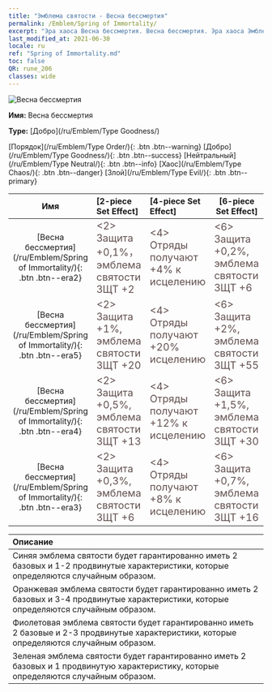 ```yaml
---
title: "Эмблема святости - Весна бессмертия"
permalink: /Emblem/Spring of Immortality/
excerpt: "Эра хаоса Весна бессмертия. Весна бессмертия. Эра хаоса Эмблема святости Весна бессмертия. Эра хаоса Добро Весна бессмертия"
last_modified_at: 2021-06-30
locale: ru
ref: "Spring of Immortality.md"
toc: false
QR: rune_206
classes: wide
---
```


  ![Весна бессмертия](/images/r/rune_icon_206.png)

 **Имя:** Весна бессмертия

 **Type:** [Добро](/ru/Emblem/Type Goodness/)

  [Порядок](/ru/Emblem/Type Order/){: .btn .btn--warning}   [Добро](/ru/Emblem/Type Goodness/){: .btn .btn--success}   [Нейтральный](/ru/Emblem/Type Neutral/){: .btn .btn--info}   [Хаос](/ru/Emblem/Type Chaos/){: .btn .btn--danger}   [Злой](/ru/Emblem/Type Evil/){: .btn .btn--primary} 

  |  Имя    | [2-piece Set Effect] | [4-piece Set Effect] | [6-piece Set Effect]  | 
  |:-----------------------:|:-------------------|:-----------------|----------------| 
  | [Весна бессмертия](/ru/Emblem/Spring of Immortality/){: .btn .btn--era2} | <span style="color: #645252;font-size:20px">&lt;2&gt; Защита +0,1%，эмблема святости ЗЩТ +2</span> | <span style="color: #645252;font-size:20px">&lt;4&gt; Отряды получают +4% к исцелению</span> | <span style="color: #645252;font-size:20px">&lt;6&gt; Защита +0,2%, эмблема святости ЗЩТ +6</span> | 
  | [Весна бессмертия](/ru/Emblem/Spring of Immortality/){: .btn .btn--era5} | <span style="color: #645252;font-size:20px">&lt;2&gt; Защита +1%, эмблема святости ЗЩТ +20</span> | <span style="color: #645252;font-size:20px">&lt;4&gt; Отряды получают +20% исцелению</span> | <span style="color: #645252;font-size:20px">&lt;6&gt; Защита +2%, эмблема святости ЗЩТ +55</span> | 
  | [Весна бессмертия](/ru/Emblem/Spring of Immortality/){: .btn .btn--era4} | <span style="color: #645252;font-size:20px">&lt;2&gt; Защита +0,5%, эмблема святости ЗЩТ +13</span> | <span style="color: #645252;font-size:20px">&lt;4&gt; Отряды получают +12% к исцелению</span> | <span style="color: #645252;font-size:20px">&lt;6&gt; Защита +1,5%, эмблема святости ЗЩТ +30</span> | 
  | [Весна бессмертия](/ru/Emblem/Spring of Immortality/){: .btn .btn--era3} | <span style="color: #645252;font-size:20px">&lt;2&gt; Защита +0,3%, эмблема святости ЗЩТ +6</span> | <span style="color: #645252;font-size:20px">&lt;4&gt; Отряды получают +8% к исцелению</span> | <span style="color: #645252;font-size:20px">&lt;6&gt; Защита +0,7%, эмблема святости ЗЩТ +16</span> | 

  |         Описание            | 
  |:-------------------------------|
  | Синяя эмблема святости будет гарантированно иметь 2 базовых и 1-2 продвинутые характеристики, которые определяются случайным образом. |
  | Оранжевая эмблема святости будет гарантированно иметь 2 базовых и 3-4 продвинутые характеристики, которые определяются случайным образом. |
  | Фиолетовая эмблема святости будет гарантированно иметь 2 базовые и 2-3 продвинутые характеристики, которые определяются случайным образом. |
  | Зеленая эмблема святости будет гарантированно иметь 2 базовых и 1 продвинутую характеристику, которые определяются случайным образом. |
